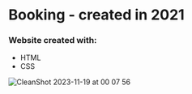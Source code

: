 # Booking - created in 2021

### Website created with:

- HTML
- CSS

![CleanShot 2023-11-19 at 00 07 56](https://github.com/pmatyjasik/Booking/assets/73366069/0b3711fa-427a-4aad-b744-947643779ea2)
